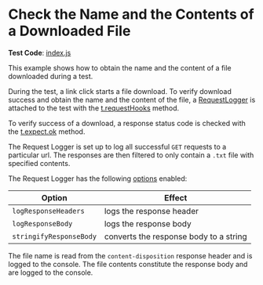 # Check the Name and the Contents of a Downloaded File

**Test Code**: [index.js](index.js)

This example shows how to obtain the name and the content of a file downloaded during a test.

During the test, a link click starts a file download. To verify download success and obtain the name and the content of the file, a [RequestLogger](https://devexpress.github.io/testcafe/documentation/reference/test-api/requestlogger/) is attached to the test with the [t.requestHooks](https://devexpress.github.io/testcafe/documentation/reference/test-api/test/requesthooks.html) method.

To verify success of a download, a response status code is checked with the [t.expect.ok](https://devexpress.github.io/testcafe/documentation/reference/test-api/testcontroller/expect/ok.html) method.

The Request Logger is set up to log all successful `GET` requests to a particular url. The responses are then filtered to only contain a `.txt` file with specified contents.

The Request Logger has the following [options](https://devexpress.github.io/testcafe/documentation/reference/test-api/requestlogger/constructor.html) enabled:

|Option|Effect|
|-|-|
|`logResponseHeaders`| logs the response header|
|`logResponseBody`| logs the response body|
|`stringifyResponseBody`| converts the response body to a string|

The file name is read from the `content-disposition` response header and is logged to the console. The file contents constitute the response body and are logged to the console.
